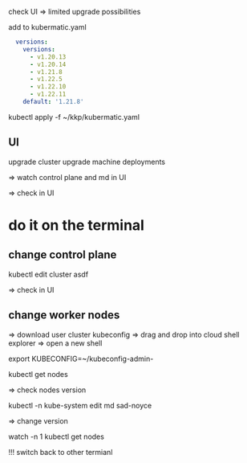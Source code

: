check UI
 => limited upgrade possibilities

add to kubermatic.yaml
```yaml
  versions:
    versions:
      - v1.20.13
      - v1.20.14
      - v1.21.8
      - v1.22.5
      - v1.22.10
      - v1.22.11
    default: '1.21.8'
```

kubectl apply -f ~/kkp/kubermatic.yaml

<!-- Slides kubernetes components version diffs -->

## UI

upgrade cluster
upgrade machine deployments

=> watch control plane and md in UI

<!-- TODO tip kubermatic-installer print -->

=> check in UI


# do it on the terminal

## change control plane

kubectl edit cluster asdf

=> check in UI

## change worker nodes

=> download user cluster kubeconfig
=> drag and drop into cloud shell explorer
=> open a new shell

export KUBECONFIG=~/kubeconfig-admin-

kubectl get nodes

=> check nodes version

kubectl -n kube-system edit md sad-noyce

=> change version

watch -n 1 kubectl get nodes

!!! switch back to other termianl




